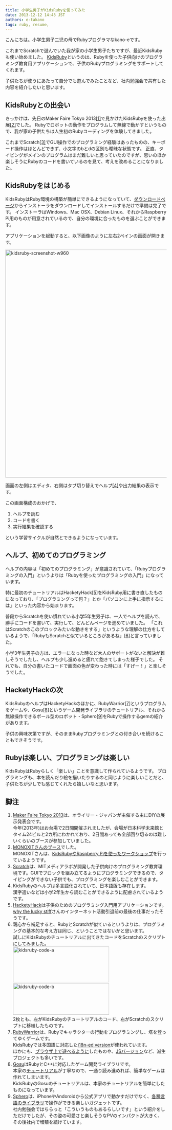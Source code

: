 ```yaml
---
title: 小学生男子がKidsRubyを使ってみた
date: 2013-12-12 14:43 JST
authors: e-takano
tags: ruby, resume, 
---
```

こんにちは。小学生男子二児の母でRubyプログラマなkano-eです。

これまでScratchで遊んでいた我が家の小学生男子たちですが、最近KidsRubyも使い始めました。
<a href="http://kidsruby.com/">KidsRuby</a>というのは、Rubyを使った子供向けのプログラミング教育用アプリケーションで、子供のRubyプログラミングをサポートしてくれます。

子供たちが使うにあたって自分でも遊んでみたことなど、社内勉強会で共有した内容を紹介したいと思います。

<!--more-->

<h2>KidsRubyとの出会い</h2>

きっかけは、先日のMaker Faire Tokyo 2013<a href="#note-1" class="sup">[1]</a>で見かけたKidsRubyを使った出展<a href="#note-2" class="sup">[2]</a>でした。
Rubyでロボットの動作をプログラムして無線で動かすというもので、我が家の子供たちは人生初のRubyコーディングを体験してきました。

これまでScratch<a href="#note-3" class="sup">[3]</a>でGUI操作でのプログラミング経験はあったものの、キーボード操作はほとんどできず、小文字のbとdの区別も曖昧な状態です。
正直、タイピングがメインのプログラムはまだ難しいと思っていたのですが、思いのほか楽しそうにRubyのコードを書いているのを見て、考えを改めることになりました。

<h2>KidsRubyをはじめる</h2>

KidsRubyはRuby環境の構築が簡単にできるようになっていて、<a href="http://kidsruby.com/download">ダウンロードページ</a>からインストーラをダウンロードしてインストールするだけで準備は完了です。
インストーラはWindows、Mac OSX、Debian Linux、それからRaspberry Pi用のものが用意されているので、自分の環境に合ったものを選ぶことができます。

アプリケーションを起動すると、以下画像のように左右2ペインの画面が開きます。

<a href="http://tech.feedforce.jp/wp-content/uploads/2013/11/kidsruby-screenshot-w960.png"><img src="http://tech.feedforce.jp/wp-content/uploads/2013/11/kidsruby-screenshot-w960.png" alt="kidsruby-screenshot-w960" width="960" height="709" class="alignnone size-full wp-image-497" /></a>

画面の左側はエディタ、右側はタブ切り替えでヘルプ<a href="#note-4" class="sup">[4]</a>や出力結果の表示です。

この画面構成のおかげで、

<ol>
    <li>ヘルプを読む</li>
    <li>コードを書く</li>
    <li>実行結果を確認する</li>
</ol>

という学習サイクルが自然とできるようになっています。

<h2>ヘルプ、初めてのプログラミング</h2>

ヘルプの内容は「初めてのプログラミング」が意識されていて、「Rubyプログラミングの入門」というよりは「Rubyを使ったプログラミングの入門」になっています。

特に最初のチュートリアルはHacketyHack<a href="#note-5" class="sup">[5]</a>をKidsRuby用に書き直したものになっており、「プログラミングって何？」とか「パソコンに上手に指示するには」といった内容から始まります。

普段からScratchを使い慣れている小学5年生男子は、一人でヘルプを読んで、勝手にコードを書いて、実行して、どんどんページを進めていました。
「これはScratchのこのブロックみたいな動きをする」というような理解の仕方をしているようで、「RubyもScratchと似ているところがあるね」<a href="#note-6" class="sup">[6]</a>と言っていました。

小学3年生男子の方は、エラーになった時など大人のサポートがないと解決が難しそうでしたし、ヘルプも少し進めると疲れて飽きてしまった様子でした。
それでも、自分の書いたコードで画面の色が変わった時には「すげー！」と楽しそうでした。

<h2>HacketyHackの次</h2>

KidsRubyのヘルプはHacketyHackのほかに、RubyWarrior<a href="#note-7" class="sup">[7]</a>というプログラムをゲームや、Gosu<a href="#note-8" class="sup">[8]</a>というゲーム開発ライブラリのチュートリアル、それから無線操作できるボール型のロボット・Sphero<a href="#note-9" class="sup">[9]</a>をRubyで操作するgemの紹介があります。

子供の興味次第ですが、そのままRubyプログラミングとの付き合いを続けることもできそうです。

<h2>Rubyは楽しい、プログラミングは楽しい</h2>

KidsRubyはRubyらしく「楽しい」ことを意識して作られているようです。
プログラミングも、本を読んだり絵を描いたりするのと同じように楽しいことだと、子供たちが少しでも感じてくれたら嬉しいなと思います。

<div class="refs">
<h2>脚注</h2>
<ol>
<li id="note-1">
<a href="http://makezine.jp/event/mft2013/">Maker Faire Tokyo 2013</a>は、オライリー・ジャパンが主催する主にDIYの展示発表会です。<br />
今年(2013年)はお台場で2日間開催されましたが、会場が日本科学未来館とタイム24ビルと2カ所にわかれており、2日間あっても全部回り切るのは難しいくらいのブースが参加していました。
</li>
<li id="note-2">
<a href="http://www.monoxit.com/info/113%EF%BC%88%E6%97%A5-4-%E6%9C%88-maker-faire-tokyo-2013%E3%81%AB%E5%87%BA%E5%B1%95%E3%81%97%E3%81%BE%E3%81%99/">MONOXITさんのブース</a>でした。<br />
MONOXITさんは、<a href="http://www.monoxit.com/wshop/%E9%96%8B%E5%82%AC%E4%BA%88%E5%AE%9A%E3%81%AE%E3%83%AF%E3%83%BC%E3%82%AF%E3%82%B7%E3%83%A7%E3%83%83%E3%83%97/">KidsRubyやRaspberry Piを使ったワークショップ</a>を行っているようです。
</li>
<li id="note-3">
<a href="">Scratch</a>は、MITメディアラボが開発した子供向けのプログラミング教育環境です。GUIでブロックを組み立てるようにプログラミングできるので、タイピングができない子供でも、プログラミングを楽しむことができます。
</li>
<li id="note-4">
KidsRubyのヘルプは多言語化されていて、日本語版も存在します。<br />
漢字遣いなどは小学2年生から読むことができるように配慮されているようです。
</li>
<li id="note-5">
<a href="http://hackety.com/">HacketyHack</a>は子供のためのプログラミング入門用アプリケーションです。<br />
<a href="http://en.wikipedia.org/wiki/Why_the_lucky_stiff">why the lucky stiff</a>さんのインターネット活動引退前の最後の仕事だったそうです。
</li>
<li id="note-6">
親心から補足すると、RubyとScratchが似ているというよりは、プログラミングの基本的な考え方は同じ、ということではないかと思います。<br />
試しにKidsRubyのチュートリアルに出てきたコードをScratchのスクリプトにしてみました。<br />
<a href="http://tech.feedforce.jp/wp-content/uploads/2013/11/kidsruby-code-a.png"><img src="http://tech.feedforce.jp/wp-content/uploads/2013/11/kidsruby-code-a-300x111.png" alt="kidsruby-code-a" width="300" height="111" class="alignnone size-medium wp-image-504" /></a><br />
<a href="http://tech.feedforce.jp/wp-content/uploads/2013/11/kidsruby-code-b.png"><img src="http://tech.feedforce.jp/wp-content/uploads/2013/11/kidsruby-code-b-300x98.png" alt="kidsruby-code-b" width="300" height="98" class="alignnone size-medium wp-image-505" /></a><br />
2枚とも、左がKidsRubyのチュートリアルのコード、右がScratchのスクリプトに移植したものです。
</li>
<li id="note-7">
<a href="https://github.com/ryanb/ruby-warrior">RubyWarrior</a>は、Rubyでキャラクターの行動をプログラミングし、塔を登ってゆくゲームです。<br />
KidsRubyでは多国語に対応した<a href="https://github.com/rafmagana/ruby-warrior-i18n">i18n-ed version</a>が使われています。<br />
ほかにも、<a href="https://www.bloc.io/ruby-warrior/#/">ブラウザ上で遊べるように</a>したものや、<a href="http://jswarrior.fusioncharts.com/">JSバージョン</a>など、派生プロジェクトも多いです。
</li>
<li id="note-8">
<a href="http://libgosu.org/">Gosu</a>はRubyとC++に対応したゲーム開発ライブラリです。<br />
本家の<a href="https://github.com/jlnr/gosu/wiki/Ruby-Tutorial">チュートリアル</a>が丁寧なので、一通り読み進めれば、簡単なゲームは作れてしまいます。<br />
KidsRubyのGosuのチュートリアルは、本家のチュートリアルを簡単にしたものになっています。
</li>
<li id="note-9">
<a href="http://www.gosphero.com/">Sphero</a>は、iPhoneやAndoroidから公式アプリで動かすだけでなく、<a href="http://orbotixinc.github.io/Sphero-Docs/">各種言語のライブラリ</a>で操作ができる楽しいガジェットです。<br />
社内勉強会ではちらっと「こういうものもあるらしいです」という紹介をしただけでしたが、その姿の可愛さと楽しそうなPVのインパクトが大きく、その後社内で増殖を続けています。
</li>
</ol>
</div>